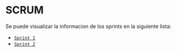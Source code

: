 # SCRUM
Se puede visualizar la informacion de los sprints en la siguiente lista:
- [`Sprint 1` ](./sprint-1/)
- [`Sprint 2`](./sprint-2/)
